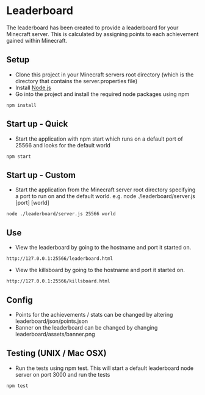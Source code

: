 # Leaderboard #

The leaderboard has been created to provide a leaderboard for your Minecraft server.  This is calculated by assigning points to each achievement gained within Minecraft.

## Setup ##

* Clone this project in your Minecraft servers root directory (which is the directory that contains the server.properties file)
* Install [Node.js](https://nodejs.org/)
* Go into the project and install the required node packages using npm


```
npm install

```

## Start up - Quick ##

* Start the application with npm start which runs on a default port of 25566 and looks for the default world

```
npm start
```

## Start up - Custom ##

* Start the application from the Minecraft server root directory specifying a port to run on and the default world.  e.g. node ./leaderboard/server.js [port] [world]

```
node ./leaderboard/server.js 25566 world
```

## Use ##
* View the leaderboard by going to the hostname and port it started on.

```
http://127.0.0.1:25566/leaderboard.html
```

* View the killsboard by going to the hostname and port it started on.

```
http://127.0.0.1:25566/killsboard.html
```

## Config ##

* Points for the achievements / stats can be changed by altering leaderboard/json/points.json
* Banner on the leaderboard can be changed by changing leaderboard/assets/banner.png

## Testing (UNIX / Mac OSX) ##

* Run the tests using npm test.  This will start a default leaderboard node server on port 3000 and run the tests

```
npm test

```